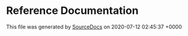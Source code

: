 # Reference Documentation

This file was generated by [SourceDocs](https://github.com/eneko/SourceDocs) on 2020-07-12 02:45:37 +0000